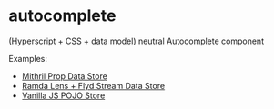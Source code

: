 # autocomplete
(Hyperscript + CSS + data model) neutral Autocomplete component


Examples:

- [Mithril Prop Data Store](docs/mithril-prop)
- [Ramda Lens + Flyd Stream Data Store](docs/ramda-lens)
- [Vanilla JS POJO Store](docs/pojo)
